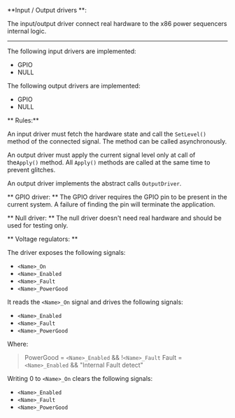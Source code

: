 **Input / Output drivers **:

The input/output driver connect real hardware to the x86 power sequencers
internal logic. 

** **
The following input drivers are implemented:
  - GPIO
  - NULL

The following output drivers are implemented:
  - GPIO
  - NULL


** Rules:**

An input driver must fetch the hardware state and call the `SetLevel()` method
of the connected signal. The method can be called asynchronously.

An output driver must apply the current signal level only at call of the`Apply()`
method. All `Apply()` methods are called at the same time to prevent glitches.

An output driver implements the abstract calls `OutputDriver`.


** GPIO driver: **
The GPIO driver requires the GPIO pin to be present in the current system.
A failure of finding the pin will terminate the application.

** Null driver: **
The null driver doesn't need real hardware and should be used for testing only.

** Voltage regulators: **

The driver exposes the following signals:
 - `<Name>_On`
 - `<Name>_Enabled`
 - `<Name>_Fault`
 - `<Name>_PowerGood`

It reads the `<Name>_On` signal and drives the following signals:
 - `<Name>_Enabled`
 - `<Name>_Fault`
 - `<Name>_PowerGood`

Where:

> PowerGood = `<Name>_Enabled` && !`<Name>_Fault`
> Fault = `<Name>_Enabled` && "Internal Fault detect"

Writing 0 to `<Name>_On` clears the following signals:
 - `<Name>_Enabled`
 - `<Name>_Fault`
 - `<Name>_PowerGood`

